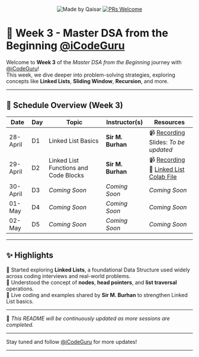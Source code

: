 <div align="center">

![Made by Qaisar](https://img.shields.io/badge/Made%20by-Qaisar%20Abbas-blueviolet)
[![PRs Welcome](https://img.shields.io/badge/PRs-welcome-brightgreen.svg?style=flat-square)](http://makeapullrequest.com)

</div>

# 📘 Week 3 - Master DSA from the Beginning [@iCodeGuru](https://www.linkedin.com/company/icode-guru/posts/?feedView=all)

Welcome to **Week 3** of the *Master DSA from the Beginning* journey with [@iCodeGuru](https://www.linkedin.com/company/icode-guru/posts/?feedView=all)!  
This week, we dive deeper into problem-solving strategies, exploring concepts like **Linked Lists**, **Sliding Window**, **Recursion**, and more.

---

## 📅 Schedule Overview (Week 3)

| Date      | Day | Topic                   | Instructor(s)     | Resources |
|-----------|-----|--------------------------|-------------------|-----------|
| 28-April  | D1  | Linked List Basics        | **Sir M. Burhan**  | 📹 [Recording](https://www.facebook.com/iCodeguru/videos/1333259297901325/) <br>Slides: *To be updated* |
| 29-April  | D2  | Linked List Functions and Code Blocks             | **Sir M. Burhan**     | 📹 [Recording](https://www.facebook.com/iCodeguru/videos/591708290588232/) <br>📄 [Linked List Colab File](https://colab.research.google.com/drive/1JOeufk4BkKaDHaHHt_WziCu-4K6m_4Wv?usp=sharing) |
| 30-April  | D3  | *Coming Soon*             | *Coming Soon*     | *Coming Soon* |
| 01-May    | D4  | *Coming Soon*             | *Coming Soon*     | *Coming Soon* |
| 02-May    | D5  | *Coming Soon*             | *Coming Soon*     | *Coming Soon* |

---

## ✨ Highlights
🔹 Started exploring **Linked Lists**, a foundational Data Structure used widely across coding interviews and real-world problems.  
🔹 Understood the concept of **nodes**, **head pointers**, and **list traversal** operations.  
🔹 Live coding and examples shared by **Sir M. Burhan** to strengthen Linked List basics.  

---

📌 *This README will be continuously updated as more sessions are completed.*

---

Stay tuned and follow [@iCodeGuru](https://www.linkedin.com/company/icode-guru/posts/?feedView=all) for more updates!

---
